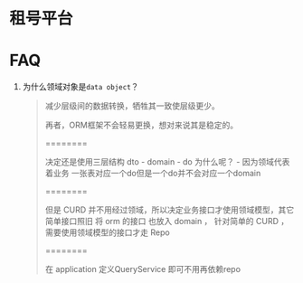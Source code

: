 # 租号平台

# FAQ

1. 为什么领域对象是`data object`？
   > 减少层级间的数据转换，牺牲其一致使层级更少。
   > 
   > 再者，ORM框架不会轻易更换，想对来说其是稳定的。
   >
   > ========
   > 
   > 决定还是使用三层结构 dto - domain - do
   > 为什么呢？ - 因为领域代表着业务  一张表对应一个do但是一个do并不会对应一个domain
   >
   > ========
   > 
   > 但是 CURD 并不用经过领域，所以决定业务接口才使用领域模型，其它简单接口照旧
   > 将 orm 的接口 也放入 domain ， 针对简单的 CURD ， 需要使用领域模型的接口才走 Repo
   >
   > ========
   > 
   > 在 application 定义QueryService 即可不用再依赖repo